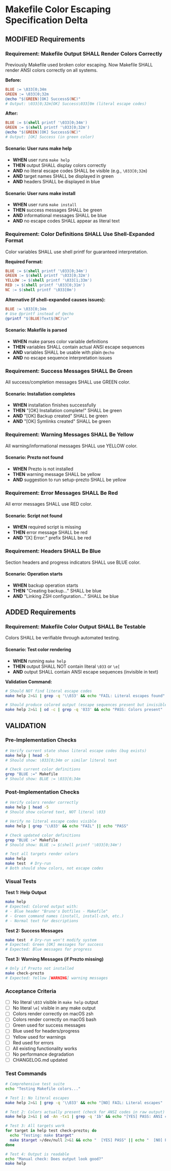 # Makefile Color Escaping Specification Delta

## MODIFIED Requirements

### Requirement: Makefile Output SHALL Render Colors Correctly
Previously Makefile used broken color escaping. Now Makefile SHALL render ANSI colors correctly on all systems.

**Before:**
```makefile
BLUE := \033[0;34m
GREEN := \033[0;32m
@echo "$(GREEN)[OK] Success$(NC)"
# Output: \033[0;32m[OK] Success\033[0m (literal escape codes)
```

**After:**
```makefile
BLUE := $(shell printf '\033[0;34m')
GREEN := $(shell printf '\033[0;32m')
@echo "$(GREEN)[OK] Success$(NC)"
# Output: [OK] Success (in green color)
```

#### Scenario: User runs make help
- **WHEN** user runs `make help`
- **THEN** output SHALL display colors correctly
- **AND** no literal escape codes SHALL be visible (e.g., `\033[0;32m`)
- **AND** target names SHALL be displayed in green
- **AND** headers SHALL be displayed in blue

#### Scenario: User runs make install
- **WHEN** user runs `make install`
- **THEN** success messages SHALL be green
- **AND** informational messages SHALL be blue
- **AND** no escape codes SHALL appear as literal text

### Requirement: Color Definitions SHALL Use Shell-Expanded Format
Color variables SHALL use shell printf for guaranteed interpretation.

**Required Format:**
```makefile
BLUE := $(shell printf '\033[0;34m')
GREEN := $(shell printf '\033[0;32m')
YELLOW := $(shell printf '\033[1;33m')
RED := $(shell printf '\033[0;31m')
NC := $(shell printf '\033[0m')
```

**Alternative (if shell-expanded causes issues):**
```makefile
BLUE := \033[0;34m
# Use @printf instead of @echo
@printf "$(BLUE)Text$(NC)\n"
```

#### Scenario: Makefile is parsed
- **WHEN** make parses color variable definitions
- **THEN** variables SHALL contain actual ANSI escape sequences
- **AND** variables SHALL be usable with plain `@echo`
- **AND** no escape sequence interpretation issues

### Requirement: Success Messages SHALL Be Green
All success/completion messages SHALL use GREEN color.

#### Scenario: Installation completes
- **WHEN** installation finishes successfully
- **THEN** "[OK] Installation complete!" SHALL be green
- **AND** "[OK] Backup created" SHALL be green
- **AND** "[OK] Symlinks created" SHALL be green

### Requirement: Warning Messages SHALL Be Yellow
All warning/informational messages SHALL use YELLOW color.

#### Scenario: Prezto not found
- **WHEN** Prezto is not installed
- **THEN** warning message SHALL be yellow
- **AND** suggestion to run setup-prezto SHALL be yellow

### Requirement: Error Messages SHALL Be Red
All error messages SHALL use RED color.

#### Scenario: Script not found
- **WHEN** required script is missing
- **THEN** error message SHALL be red
- **AND** "[X] Error:" prefix SHALL be red

### Requirement: Headers SHALL Be Blue
Section headers and progress indicators SHALL use BLUE color.

#### Scenario: Operation starts
- **WHEN** backup operation starts
- **THEN** "Creating backup..." SHALL be blue
- **AND** "Linking ZSH configuration..." SHALL be blue

## ADDED Requirements

### Requirement: Makefile Color Output SHALL Be Testable
Colors SHALL be verifiable through automated testing.

#### Scenario: Test color rendering
- **WHEN** running `make help`
- **THEN** output SHALL NOT contain literal `\033` or `\e[`
- **AND** output SHALL contain ANSI escape sequences (invisible in text)

**Validation Command:**
```bash
# Should NOT find literal escape codes
make help 2>&1 | grep -q '\\033' && echo "FAIL: Literal escapes found" || echo "PASS"

# Should produce colored output (escape sequences present but invisible)
make help 2>&1 | od -c | grep -q '033' && echo "PASS: Colors present" || echo "FAIL"
```

## VALIDATION

### Pre-Implementation Checks
```bash
# Verify current state shows literal escape codes (bug exists)
make help | head -5
# Should show: \033[0;34m or similar literal text

# Check current color definitions
grep "BLUE :=" Makefile
# Should show: BLUE := \033[0;34m
```

### Post-Implementation Checks
```bash
# Verify colors render correctly
make help | head -5
# Should show colored text, NOT literal \033

# Verify no literal escape codes visible
make help | grep '\\033' && echo "FAIL" || echo "PASS"

# Check updated color definitions
grep "BLUE :=" Makefile
# Should show: BLUE := $(shell printf '\033[0;34m')

# Test all targets render colors
make help
make test  # Dry-run
# Both should show colors, not escape codes
```

### Visual Tests

**Test 1: Help Output**
```bash
make help
# Expected: Colored output with:
# - Blue header "Bruno's Dotfiles - Makefile"
# - Green command names (install, install-zsh, etc.)
# - Normal text for descriptions
```

**Test 2: Success Messages**
```bash
make test  # Dry-run won't modify system
# Expected: Green [OK] messages for success
# Expected: Blue messages for progress
```

**Test 3: Warning Messages (if Prezto missing)**
```bash
# Only if Prezto not installed
make check-prezto
# Expected: Yellow [WARNING] warning messages
```

### Acceptance Criteria
- [ ] No literal `\033` visible in `make help` output
- [ ] No literal `\e[` visible in any make output
- [ ] Colors render correctly on macOS zsh
- [ ] Colors render correctly on macOS bash
- [ ] Green used for success messages
- [ ] Blue used for headers/progress
- [ ] Yellow used for warnings
- [ ] Red used for errors
- [ ] All existing functionality works
- [ ] No performance degradation
- [ ] CHANGELOG.md updated

### Test Commands

```bash
# Comprehensive test suite
echo "Testing Makefile colors..."

# Test 1: No literal escapes
make help 2>&1 | grep -q '\\033' && echo "[NO] FAIL: Literal escapes" || echo "[YES] PASS: No literal escapes"

# Test 2: Colors actually present (check for ANSI codes in raw output)
make help 2>&1 | od -An -tx1 | grep -q '1b' && echo "[YES] PASS: ANSI codes present" || echo "[NO] FAIL: No colors"

# Test 3: All targets work
for target in help test check-prezto; do
  echo "Testing: make $target"
  make $target >/dev/null 2>&1 && echo "  [YES] PASS" || echo "  [NO] FAIL"
done

# Test 4: Output is readable
echo "Manual check: Does output look good?"
make help
```
